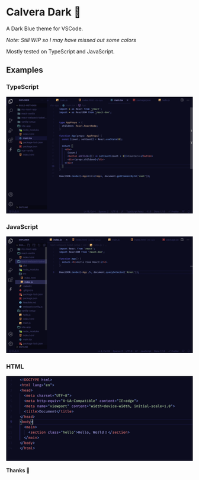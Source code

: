 # Calvera Dark 🌌

A Dark Blue theme for VSCode. 

*Note: Still WIP so I may have missed out some colors*

Mostly tested on TypeScript and JavaScript.

## Examples
### TypeScript
![A react counter in tsx](images/tsx.png)

### JavaScript
![Hello world example in React JS](images/js.png)

### HTML
![Hello World example in HTML](images/html.png)

**Thanks 🌻**